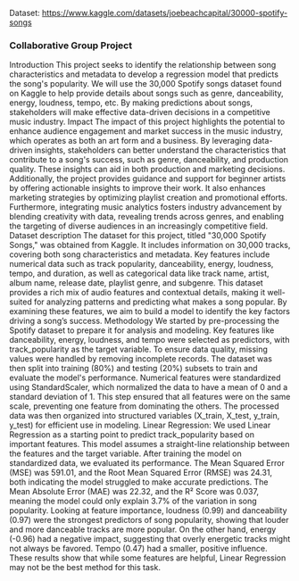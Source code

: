 

Dataset: https://www.kaggle.com/datasets/joebeachcapital/30000-spotify-songs
### Collaborative Group Project 
Introduction
This project seeks to identify the relationship between song characteristics and metadata to develop a regression model that predicts the song's popularity. We will use the 30,000 Spotify songs dataset found on Kaggle to help provide details about songs such as genre, danceability, energy, loudness, tempo, etc. By making predictions about songs, stakeholders will make effective data-driven decisions in a competitive music industry.
Impact
The impact of this project highlights the potential to enhance audience engagement and market success in the music industry, which operates as both an art form and a business. By leveraging data-driven insights, stakeholders can better understand the characteristics that contribute to a song's success, such as genre, danceability, and production quality. These insights can aid in both production and marketing decisions. Additionally, the project provides guidance and support for beginner artists by offering actionable insights to improve their work. It also enhances marketing strategies by optimizing playlist creation and promotional efforts. Furthermore, integrating music analytics fosters industry advancement by blending creativity with data, revealing trends across genres, and enabling the targeting of diverse audiences in an increasingly competitive field.
Dataset description
The dataset for this project, titled "30,000 Spotify Songs," was obtained from Kaggle. It includes information on 30,000 tracks, covering both song characteristics and metadata. Key features include numerical data such as track popularity, danceability, energy, loudness, tempo, and duration, as well as categorical data like track name, artist, album name, release date, playlist genre, and subgenre. This dataset provides a rich mix of audio features and contextual details, making it well-suited for analyzing patterns and predicting what makes a song popular. By examining these features, we aim to build a model to identify the key factors driving a song’s success.
Methodology
We started by pre-processing the Spotify dataset to prepare it for analysis and modeling. Key features like danceability, energy, loudness, and tempo were selected as predictors, with track_popularity as the target variable. To ensure data quality, missing values were handled by removing incomplete records. The dataset was then split into training (80%) and testing (20%) subsets to train and evaluate the model's performance. Numerical features were standardized using StandardScaler, which normalized the data to have a mean of 0 and a standard deviation of 1. This step ensured that all features were on the same scale, preventing one feature from dominating the others. The processed data was then organized into structured variables (X_train, X_test, y_train, y_test) for efficient use in modeling.
Linear Regression:
We used Linear Regression as a starting point to predict track_popularity based on important features. This model assumes a straight-line relationship between the features and the target variable. After training the model on standardized data, we evaluated its performance. The Mean Squared Error (MSE) was 591.01, and the Root Mean Squared Error (RMSE) was 24.31, both indicating the model struggled to make accurate predictions. The Mean Absolute Error (MAE) was 22.32, and the R² Score was 0.037, meaning the model could only explain 3.7% of the variation in song popularity.
Looking at feature importance, loudness (0.99) and danceability (0.97) were the strongest predictors of song popularity, showing that louder and more danceable tracks are more popular. On the other hand, energy (-0.96) had a negative impact, suggesting that overly energetic tracks might not always be favored. Tempo (0.47) had a smaller, positive influence. These results show that while some features are helpful, Linear Regression may not be the best method for this task.



